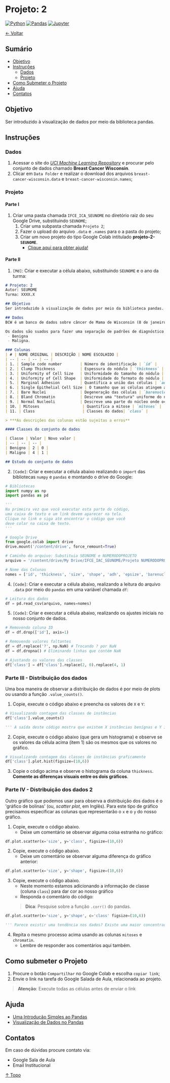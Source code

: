 # Projeto: 2

[![Python](https://img.shields.io/badge/-python-gray?logo=python)](https://www.python.org/)
[![Pandas](https://img.shields.io/badge/-pandas-gray?logo=pandas)](https://pandas.pydata.org/)
[![Jupyter](https://img.shields.io/badge/-jupyter-gray?logo=jupyter)](https://jupyter.org/)

[← Voltar](../README.md)

## Sumário

- [Objetivo](#objetivo)
- [Instruções](#instruções)
  - [Dados](#dados)
  - [Projeto](#projeto)
- [Como Submeter o Projeto](#como-submeter-o-projeto)
- [Ajuda](#ajuda)
- [Contatos](#contatos)

## Objetivo
Ser introduzido à visualização de dados por meio da biblioteca pandas.

## Instruções

### Dados

1. Acessar o site do [*UCI Machine Learning Repository*](https://archive.ics.uci.edu/ml/datasets.php) e procurar pelo conjunto de dados chamado **Breast Cancer Wisconsin**.
2. Clicar em `Data Folder` e realizar o download dos arquivos `breast-cancer-wisconsin.data` e `breast-cancer-wisconsin.names`;

### Projeto

#### Parte I

1. Criar uma pasta chamada `IFCE_ICA_SEUNOME` no diretório raiz do seu Google Drive, substituindo `SEUNOME`;
    1. Criar uma subpasta chamada `Projeto 2`;
    2. Fazer o upload do arquivo `.data` e `.names` para o a pasta do projeto;
    3. Criar um novo projeto do tipo Google Colab intitulado **projeto-2-`SEUNOME`**. 
       - [Clique aqui para obter ajuda!](#ajuda)


#### Parte II

1. `[Md]`: Criar e executar a célula abaixo, substituindo `SEUNOME` e o ano da turma:

```md
# Projeto: 2
Autor: SEUMOME
Turma: XXXX.X

## Objetivo
Ser introduzido à visualização de dados por meio da biblioteca pandas.

## Dados
BCW é um banco de dados sobre câncer de Mama de Wisconsin (8 de janeiro de 1991) disponibilizado pelo hospital da Universidade de Wisconsin, em Madison, do **Dr. William H. Wolberg**. 

Os dados são suados para fazer uma separação de padrões de diagnóstico médico aplicado à citologia mamária. Para cada instância do dado apenas duas classes são possíveis:
 - Benigna
 - Maligna.

### Colunas
| # | NOME ORIGINAL | DESCRIÇÃO | NOME ESCOLHIDO |
| -- | -- | -- | -- |
| 1. | Sample code number        | Número de identificação | `id` |
| 2. | Clump Thickness           | Espessura do nódulo | `thickness` |
| 3. | Uniformity of Cell Size   | Uniformidade do tamanho do nódulo | `size` |
| 4. | Uniformity of Cell Shape  | Uniformidade do formato do nódulo | `shape` |
| 5. | Marginal Adhesion         | Quantifica a união das células | `adh` |
| 6. | Single Epithelial Cell Size | O tamanho que as células atingem antes da divisão celular | `epsize` |
| 7. | Bare Nuclei               | Degeneração das células | `barenuclei` |
| 8. | Bland Chromatin           | Descreve uma "textura" uniforme do núcleo de células benígnas | `chromatin` |
| 9. | Normal Nucleoli           | Descreve uma parte do núcleo onde ocorre a produção de ribissomos | `nucleoli` |
| 10. | Mitoses                   | Quantifica a mitose | `mitoses` |
| 11. | Class                     | Classes do dados| `class` |

> ***As descrições das colunas estão sujeitas a erros**

#### Classes do conjunto de dados

| Classe | Valor | Novo valor |
| -- | -- | -- |
| Benigno | 2 | 0 |
| Maligno | 4 | 1 |

## Estudo do conjunto de dados
```

2. `[Code]`: Criar e executar a célula abaixo realizando o `import` das bibliotecas `numpy` e `pandas` e montando o drive do Google:

```py
# Bibliotecas
import numpy as np
import pandas as pd

''' 
Na primeira vez que você executar esta parte do código, 
uma caixa de texto e um link devem aparecer na tela. 
Clique no link e siga até encontrar o código que você 
deve colar na caixa de texto. 
'''

# Google Drive
from google.colab import drive
drive.mount('/content/drive', force_remount=True)

# Caminho do arquivo: Substituia SEUNOME e NUMERODOPROJETO
arquivo = '/content/drive/My Drive/IFCE_IAC_SEUNOME/Projeto NUMERODOPROJETO/breast-cancer-wisconsin.data'

# Nome das Colunas
nomes = ['id', 'thickness', 'size', 'shape', 'adh', 'epsize', 'barenuclei', 'chromatin', 'nucleoli', 'mitoses', 'class']

```

4. `[Code]`: Criar e executar a célula abaixo, realizando a leitura do arquivo `.data` por meio do `pandas` em uma variável chamada `df`:

```py
# Leitura dos dados
df = pd.read_csv(arquivo, names=nomes)
```

5. `[Code]`: Criar e executar a célula abaixo, realizando os ajustes iniciais no nosso conjunto de dados.

```py
# Removendo coluna ID
df = df.drop(['id'], axis=1)

# Removendo valores faltantes
df = df.replace('?', np.NaN) # Trocando ? por NaN
df = df.dropna() # Eliminando linhas que contém NaN

# Ajustando os valores das classes
df['class'] = df['class'].replace(2, 0).replace(4, 1)
```
### Parte III - Distribuição dos dados

Uma boa maneira de observar a distribuição de dados é por meio de plots ou usando a função `.value_counts()`.

1. Copie, execute o código abaixo e preencha os valores de `X` e `Y`:

```py
# Visualizando contagem das classes de instâncias
df['class'].value_counts()

''' A saída deste código mostra que existem X instâncias benígnas e Y instâncias malignas. '''
```

2. Copie, execute o código abaixo (que gera um histograma) e observe se os valores da célula acima (item 1) são os mesmos que os valores no gráfico.

```py
# Visualizando contagem das classes de instâncias graficamente
df['class'].plot.hist(figsize=(10,6))
```

3. Copie o código acima e observe o histograma da coluna `thickness`. **Comente as diferenças visuais entre os dois gráficos**.

### Parte IV - Distribuição dos dados 2

Outro gráfico que podemos usar para observa a distribuição dos dados é o 'gráfico de bolinas' (ou, *scatter plot*, em Inglês). Para este tipo de gráfico precisamos especificar as colunas que representarão o `x` e o `y` do nosso gráfico.

1. Copie, execute o código abaixo. 
   - Deixe um comentário se observar alguma coisa estranha no gráfico:

```py
df.plot.scatter(x='size', y='class', figsize=(10,6))
```

2. Copie, execute o código abaixo. 
   - Deixe um comentário se observar alguma diferença do gráfico anterior:

```py
df.plot.scatter(x='size', y='shape', figsize=(10,6))
```

3. Copie, execute o código abaixo. 
   - Neste momento estamos adicionando a informação de classe (coluna `class`) para dar cor ao nosso gráfico
   - Responda o comentário do código:
   > **Dica**: Pesquise sobre a função `.corr()` do pandas.

```py
df.plot.scatter(x='size', y='shape', c='class' figsize=(10,6))

''' Parece existir uma tendência nos dados? Existe uma maior concentração de instâncias de uma classe em alguma região do gráfico? Existe uma correlação forte entre size e shape? '''
```

4. Repita o mesmo processo acima usando as colunas `mitoses` e `chromatin`. 
   - Lembre de responder aos comentários aqui também.

## Como submeter o Projeto
1. Procure o botão `Compartilhar` no Google Colab e escolha `copiar link`;
2. Envie o link na tarefa do Google Salada de Aula, relacionada ao projeto.

 > **Atenção**: Execute todas as células antes de enviar o link

## Ajuda
 - [Uma Introdução Simples ao Pandas](https://medium.com/data-hackers/uma-introdu%C3%A7%C3%A3o-simples-ao-pandas-1e15eea37fa1)
 - [Visualização de Dados no Pandas](https://pandas.pydata.org/pandas-docs/stable/user_guide/visualization.html)

## Contatos
Em caso de dúvidas procure contato via:
 - Google Sala de Aula
 - Email Institucional

[↑ Topo](#projeto:-2)